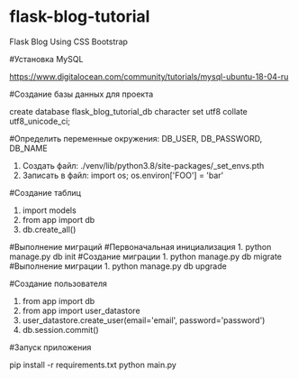# flask-blog-tutorial
Flask Blog Using CSS Bootstrap

#Установка MySQL 

https://www.digitalocean.com/community/tutorials/mysql-ubuntu-18-04-ru

#Создание базы данных для проекта

create database flask_blog_tutorial_db character set utf8 collate utf8_unicode_ci;

#Определить переменные окружения:
DB_USER, DB_PASSWORD, DB_NAME

1. Создать файл: ./venv/lib/python3.8/site-packages/_set_envs.pth
2. Записать в файл: import os; os.environ['FOO'] = 'bar'

#Создание таблиц

1. import models
2. from app import db
3. db.create_all()

#Выполнение миграций
    #Первоначальная инициализация
        1. python manage.py db init
    #Создание миграции
        1. python manage.py db migrate
    #Выполнение миграции
        1. python manage.py db upgrade

#Создание пользователя
1. from app import db
2. from app import user_datastore
3. user_datastore.create_user(email='email', password='password')
4. db.session.commit()

#Запуск приложения

pip install -r requirements.txt
python main.py
